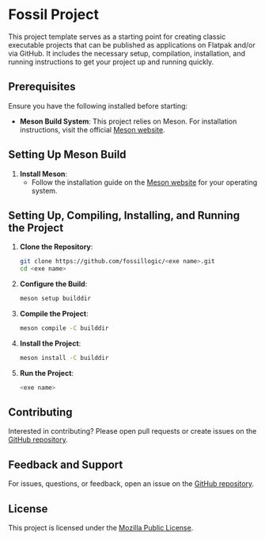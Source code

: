 # **Fossil Project**

This project template serves as a starting point for creating classic executable projects that can be published as applications on Flatpak and/or via GitHub. It includes the necessary setup, compilation, installation, and running instructions to get your project up and running quickly.

## **Prerequisites**

Ensure you have the following installed before starting:

- **Meson Build System**: This project relies on Meson. For installation instructions, visit the official [Meson website](https://mesonbuild.com/Getting-meson.html).

## **Setting Up Meson Build**

1. **Install Meson**:
    - Follow the installation guide on the [Meson website](https://mesonbuild.com/Getting-meson.html) for your operating system.

## **Setting Up, Compiling, Installing, and Running the Project**

1. **Clone the Repository**:

    ```sh
    git clone https://github.com/fossillogic/<exe name>.git
    cd <exe name>
    ```

2. **Configure the Build**:

    ```sh
    meson setup builddir
    ```

3. **Compile the Project**:

    ```sh
    meson compile -C builddir
    ```

4. **Install the Project**:

    ```sh
    meson install -C builddir
    ```

5. **Run the Project**:

    ```sh
    <exe name>
    ```

## **Contributing**

Interested in contributing? Please open pull requests or create issues on the [GitHub repository](https://github.com/fossillogic/fossil-app).

## **Feedback and Support**

For issues, questions, or feedback, open an issue on the [GitHub repository](https://github.com/fossillogic/fossil-app/issues).

## **License**

This project is licensed under the [Mozilla Public License](LICENSE).
